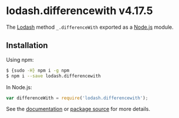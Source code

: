 # lodash.differencewith v4.17.5

The [Lodash](https://lodash.com/) method `_.differenceWith` exported as a [Node.js](https://nodejs.org/) module.

## Installation

Using npm:
```bash
$ {sudo -H} npm i -g npm
$ npm i --save lodash.differencewith
```

In Node.js:
```js
var differenceWith = require('lodash.differencewith');
```

See the [documentation](https://lodash.com/docs#differenceWith) or [package source](https://github.com/lodash/lodash/blob/4.17.5-npm-packages/lodash.differencewith) for more details.
